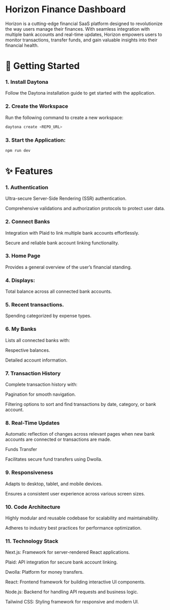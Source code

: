 # Horizon Finance Dashboard

Horizon is a cutting-edge financial SaaS platform designed to revolutionize the way users manage their finances. With seamless integration with multiple bank accounts and real-time updates, Horizon empowers users to monitor transactions, transfer funds, and gain valuable insights into their financial health.


# 🚀 Getting Started

### 1. Install Daytona
Follow the Daytona installation guide to get started with the application.

### 2. Create the Workspace
Run the following command to create a new workspace:

```bash
daytona create <REPO_URL>
```

### 3. Start the Application:
```bash
npm run dev
```

# ✨ Features

### 1. Authentication

Ultra-secure Server-Side Rendering (SSR) authentication.

Comprehensive validations and authorization protocols to protect user data.

### 2. Connect Banks

Integration with Plaid to link multiple bank accounts effortlessly.

Secure and reliable bank account linking functionality.

### 3. Home Page

Provides a general overview of the user’s financial standing.

### 4. Displays:

Total balance across all connected bank accounts.

### 5. Recent transactions.

Spending categorized by expense types.

### 6. My Banks

Lists all connected banks with:

Respective balances.

Detailed account information.

### 7. Transaction History

Complete transaction history with:

Pagination for smooth navigation.

Filtering options to sort and find transactions by date, category, or bank account.

### 8. Real-Time Updates

Automatic reflection of changes across relevant pages when new bank accounts are connected or transactions are made.

Funds Transfer

Facilitates secure fund transfers using Dwolla.


### 9. Responsiveness

Adapts to desktop, tablet, and mobile devices.

Ensures a consistent user experience across various screen sizes.

### 10. Code Architecture

Highly modular and reusable codebase for scalability and maintainability.

Adheres to industry best practices for performance optimization.


### 11. Technology Stack

Next.js: Framework for server-rendered React applications.

Plaid: API integration for secure bank account linking.

Dwolla: Platform for money transfers.

React: Frontend framework for building interactive UI components.

Node.js: Backend for handling API requests and business logic.

Tailwind CSS: Styling framework for responsive and modern UI.
